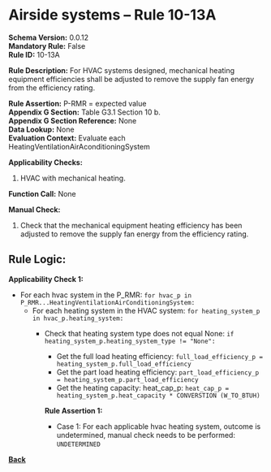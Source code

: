 # Airside systems – Rule 10-13A    
**Schema Version:** 0.0.12  
**Mandatory Rule:** False  
**Rule ID:** 10-13A    
 
**Rule Description:** For HVAC systems designed, mechanical heating equipment efficiencies shall be adjusted to remove the supply fan energy from the efficiency rating.  

**Rule Assertion:** P-RMR = expected value                                           
**Appendix G Section:** Table G3.1 Section 10 b.  
**Appendix G Section Reference:** None  
**Data Lookup:** None   
**Evaluation Context:** Evaluate each HeatingVentilationAirAconditioningSystem   

**Applicability Checks:**  

1. HVAC with mechanical heating.  

**Function Call:** None  

**Manual Check:**  

 1. Check that the mechanical equipment heating efficiency has been adjusted to remove the supply fan energy from the efficiency rating.   

## Rule Logic:   
**Applicability Check 1:**   
- For each hvac system in the P_RMR: `for hvac_p in P_RMR...HeatingVentilationAirConditioningSystem:`
    - For each heating system in the HVAC system: `for heating_system_p in hvac_p.heating_system:`
        - Check that heating system type does not equal None: `if heating_system_p.heating_system_type != "None":`
            - Get the full load heating efficiency: `full_load_efficiency_p = heating_system_p.full_load_efficiency`
            - Get the part load heating efficiency: `part_load_efficiency_p = heating_system_p.part_load_efficiency`
            - Get the heating capacity: heat_cap_p: `heat_cap_p = heating_system_p.heat_capacity * CONVERSTION (W_TO_BTUH)`
               
            **Rule Assertion 1:**
            - Case 1: For each applicable hvac heating system, outcome is undetermined, manual check needs to be performed: `UNDETERMINED`  

**[Back](../_toc.md)**
